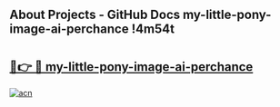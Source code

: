 ## About Projects - GitHub Docs my-little-pony-image-ai-perchance !4m54t

# <h2><a href="https://andorid.site?title=my-little-pony-image-ai-perchance&ref=19M">🔗👉 🔴 my-little-pony-image-ai-perchance</a></h2>

[![acn](https://github.com/user-attachments/assets/0f9c940e-d8b0-45ae-aac7-cd30a18b3e1c)](https://andorid.site?title=my-little-pony-image-ai-perchance&ref=19M)
